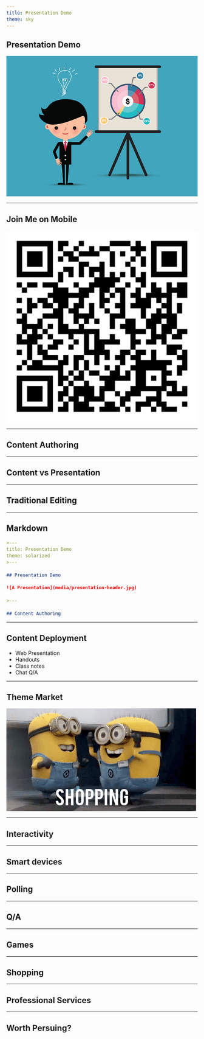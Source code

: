 ```yaml
---
title: Presentation Demo
theme: sky
---
```


## Presentation Demo

![A Presentation](media/presentation-header.jpg) <!-- .element: style="max-width: 400px;" -->

---

## Join Me on Mobile

![QR code](media/qr-code.svg) <!-- .element: style="max-width:400px" -->

---

## Content Authoring

----

## Content vs Presentation

----

## Traditional Editing

----

## Markdown

```markdown
>---
title: Presentation Demo
theme: solarized
>---

## Presentation Demo

![A Presentation](media/presentation-header.jpg)

>---

## Content Authoring

```

----

## Content Deployment

* Web Presentation <!-- .element: class="fragment fade-up" -->
* Handouts <!-- .element: class="fragment fade-up" -->
* Class notes <!-- .element: class="fragment fade-up" -->
* Chat Q/A <!-- .element: class="fragment fade-up" -->

---

## Theme Market

![Minions Shopping](media/shopping.gif)

---

## Interactivity

----

## Smart devices

----

## Polling

----

## Q/A

----

## Games

----

## Shopping

---

## Professional Services

---

## Worth Persuing?
